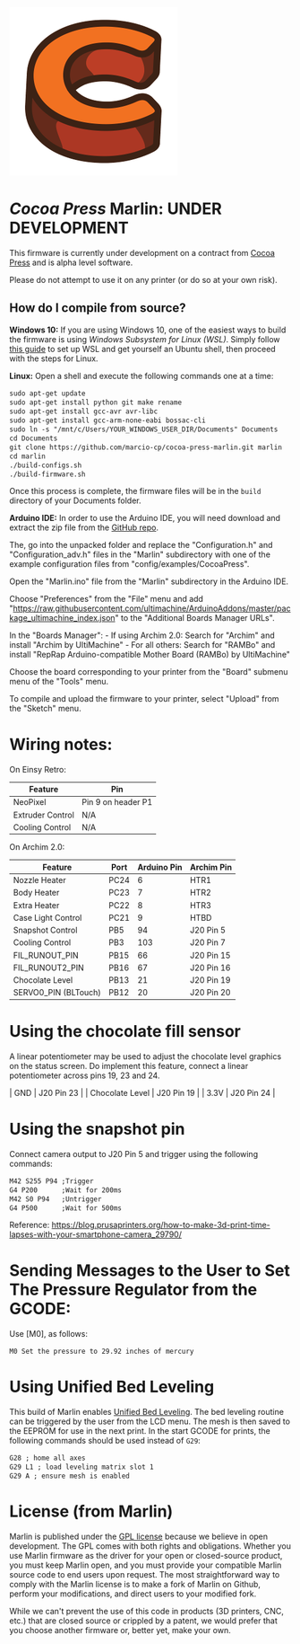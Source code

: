 ﻿![alt text][logo]

# *Cocoa Press* Marlin: UNDER DEVELOPMENT

This firmware is currently under development on a contract from [Cocoa Press] and is alpha level software.

Please do not attempt to use it on any printer (or do so at your own risk).

## How do I compile from source?

**Windows 10:** If you are using Windows 10, one of the easiest ways to build the firmware is using *Windows Subsystem for Linux (WSL)*. Simply follow [this guide] to set up WSL and get yourself an Ubuntu shell, then proceed with the steps for Linux.

**Linux:** Open a shell and execute the following commands one at a time:

```
sudo apt-get update
sudo apt-get install python git make rename
sudo apt-get install gcc-avr avr-libc
sudo apt-get install gcc-arm-none-eabi bossac-cli
sudo ln -s "/mnt/c/Users/YOUR_WINDOWS_USER_DIR/Documents" Documents
cd Documents
git clone https://github.com/marcio-cp/cocoa-press-marlin.git marlin
cd marlin
./build-configs.sh
./build-firmware.sh
```

Once this process is complete, the firmware files will be in the `build` directory of your Documents folder.

**Arduino IDE:** In order to use the Arduino IDE, you will need download and extract the zip file from the [GitHub repo].

The, go into the unpacked folder and replace the "Configuration.h" and "Configuration_adv.h" files in the "Marlin" subdirectory with one of the example configuration files from "config/examples/CocoaPress".

Open the "Marlin.ino" file from the "Marlin" subdirectory in the Arduino IDE.

Choose "Preferences" from the "File" menu and add "https://raw.githubusercontent.com/ultimachine/ArduinoAddons/master/package_ultimachine_index.json" to the "Additional Boards Manager URLs".

In the "Boards Manager":
    - If using Archim 2.0: Search for "Archim" and install "Archim by UltiMachine"
    - For all others: Search for "RAMBo" and install "RepRap Arduino-compatible Mother Board (RAMBo) by UltiMachine"

Choose the board corresponding to your printer from the "Board" submenu menu of the "Tools" menu.

To compile and upload the firmware to your printer, select "Upload" from the "Sketch" menu.

# Wiring notes:

On Einsy Retro:

| Feature          | Pin                 |
|------------------|---------------------|
| NeoPixel         | Pin 9 on header P1  |
| Extruder Control | N/A                 |
| Cooling Control  | N/A                 |
  
On Archim 2.0:

| Feature                | Port  | Arduino Pin | Archim Pin |
|------------------------|-------|-------------|------------|
| Nozzle Heater          | PC24  | 6           | HTR1       |
| Body Heater            | PC23  | 7           | HTR2       |
| Extra Heater           | PC22  | 8           | HTR3       |
| Case Light Control     | PC21  | 9           | HTBD       |
| Snapshot Control       | PB5   | 94          | J20 Pin 5  |
| Cooling Control        | PB3   | 103         | J20 Pin 7  |
| FIL_RUNOUT_PIN         | PB15  | 66          | J20 Pin 15 |
| FIL_RUNOUT2_PIN        | PB16  | 67          | J20 Pin 16 |
| Chocolate Level        | PB13  | 21          | J20 Pin 19 |
| SERVO0_PIN (BLTouch)   | PB12  | 20          | J20 Pin 20 |

# Using the chocolate fill sensor

A linear potentiometer may be used to adjust the chocolate level graphics on the status screen. Do implement this feature, connect a linear potentiometer
across pins 19, 23 and 24.

| GND                    | J20 Pin 23 |
| Chocolate Level        | J20 Pin 19 |
| 3.3V                   | J20 Pin 24 |

# Using the snapshot pin

Connect camera output to J20 Pin 5 and trigger using the following commands:

```
M42 S255 P94 ;Trigger
G4 P200      ;Wait for 200ms
M42 S0 P94   ;Untrigger
G4 P500      ;Wait for 500ms
```

Reference: https://blog.prusaprinters.org/how-to-make-3d-print-time-lapses-with-your-smartphone-camera_29790/

# Sending Messages to the User to Set The Pressure Regulator from the GCODE:

Use [M0], as follows:

```
M0 Set the pressure to 29.92 inches of mercury
```

# Using Unified Bed Leveling

This build of Marlin enables [Unified Bed Leveling]. The bed leveling routine can be triggered by the user from the LCD menu. The mesh is then saved to the EEPROM for use in the next print. In the start GCODE for prints, the following commands should be used instead of `G29`:

```
G28 ; home all axes
G29 L1 ; load leveling matrix slot 1
G29 A ; ensure mesh is enabled
```

# License (from Marlin)

Marlin is published under the [GPL license](/LICENSE) because we believe in open development. The GPL comes with both rights and obligations. Whether you use Marlin firmware as the driver for your open or closed-source product, you must keep Marlin open, and you must provide your compatible Marlin source code to end users upon request. The most straightforward way to comply with the Marlin license is to make a fork of Marlin on Github, perform your modifications, and direct users to your modified fork.

While we can't prevent the use of this code in products (3D printers, CNC, etc.) that are closed source or crippled by a patent, we would prefer that you choose another firmware or, better yet, make your own.

[logo]: https://github.com/marcio-cp/cocoa-press-marlin/raw/master/artwork/cp-logo-small.jpg "Cocoa Press Logo"
[Cocoa Press]: https://www.cocoapress.com
[this guide]: https://www.howtogeek.com/249966/how-to-install-and-use-the-linux-bash-shell-on-windows-10/
[GitHub repo]: https://github.com/marcio-cp/cocoa-press-marlin
[M1]:http://marlinfw.org/docs/gcode/M000-M001.html
[Unified Bed Leveling]:https://marlinfw.org/docs/features/unified_bed_leveling.html
